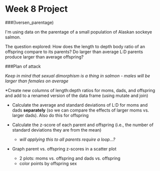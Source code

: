 # Week 8 Project 
###(Iversen_parentage)

I'm using data on the parentage of a small population of Alaskan sockeye salmon. 

The question explored: How does the length to depth body ratio of an offspring compare to its parents? Do larger than average L:D parents produce larger than average offspring?

###Plan of attack

*Keep in mind that sexual dimorphism is a thing in salmon - males will be larger than females on average*

*Create new columns of length:depth ratios for moms, dads, and offspring and add to a renamed version of the data frame (using mutate and join)

* Calculate the average and standard deviations of L:D for moms and dads **separately** (so we can compare the effects of larger moms vs. larger dads). Also do this for offspring

* Calculate the z-score of each parent and offspring (i.e., the number of standard deviations they are from the mean)
    * *will applying this to all parents require a loop...?*
 
* Graph parent vs. offspring z-scores in a scatter plot
    * 2 plots: moms vs. offspring and dads vs. offspring
    * color points by offspring sex 
